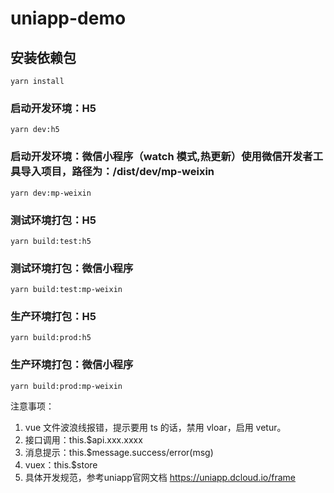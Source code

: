 # uniapp-demo

## 安装依赖包

```
yarn install
```

### 启动开发环境：H5

```
yarn dev:h5
```

### 启动开发环境：微信小程序（watch 模式,热更新）使用微信开发者工具导入项目，路径为：/dist/dev/mp-weixin

```
yarn dev:mp-weixin
```

### 测试环境打包：H5

```
yarn build:test:h5
```

### 测试环境打包：微信小程序

```
yarn build:test:mp-weixin
```

### 生产环境打包：H5

```
yarn build:prod:h5
```

### 生产环境打包：微信小程序

```
yarn build:prod:mp-weixin
```

注意事项：

1. vue 文件波浪线报错，提示要用 ts 的话，禁用 vloar，启用 vetur。
2. 接口调用：this.$api.xxx.xxxx
3. 消息提示：this.$message.success/error(msg)
4. vuex：this.$store
5. 具体开发规范，参考uniapp官网文档 https://uniapp.dcloud.io/frame


